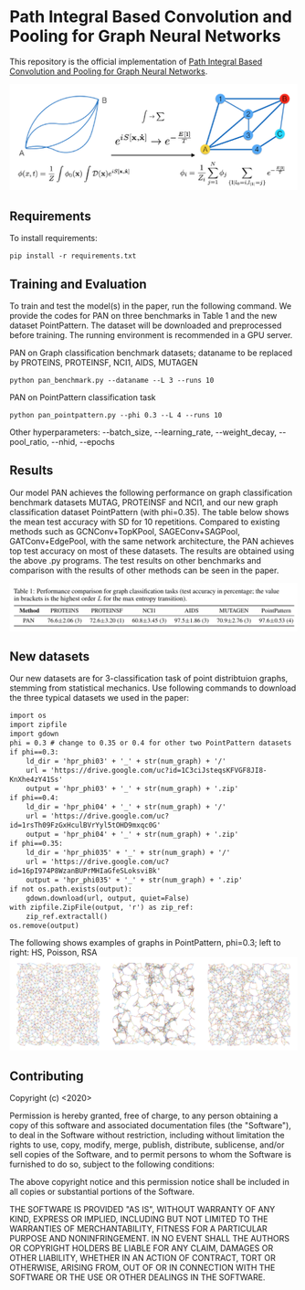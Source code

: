 
# Path Integral Based Convolution and Pooling for Graph Neural Networks

This repository is the official implementation of [Path Integral Based Convolution and Pooling for Graph Neural Networks](https://arxiv.org/abs/). 

![PAN idea](pan_idea.png)


## Requirements

To install requirements:

```setup
pip install -r requirements.txt
```

## Training and Evaluation

To train and test the model(s) in the paper, run the following command. We provide the codes for PAN on three benchmarks in Table 1 and the new dataset PointPattern. The dataset will be downloaded and preprocessed before training. The running environment is recommended in a GPU server.

PAN on Graph classification benchmark datasets; dataname to be replaced by PROTEINS, PROTEINSF, NCI1, AIDS, MUTAGEN
```
python pan_benchmark.py --dataname --L 3 --runs 10
```
PAN on PointPattern classification task
```
python pan_pointpattern.py --phi 0.3 --L 4 --runs 10
```
Other hyperparameters: --batch_size, --learning_rate, --weight_decay, --pool_ratio, --nhid, --epochs

## Results

Our model PAN achieves the following performance on graph classification benchmark datasets MUTAG, PROTEINSF and NCI1, and our new graph classification dataset PointPattern (with phi=0.35). The table below shows the mean test accuracy with SD for 10 repetitions. Compared to existing methods such as GCNConv+TopKPool, SAGEConv+SAGPool, GATConv+EdgePool, with the same network architecture, the PAN achieves top test accuracy on most of these datasets. The results are obtained using the above .py programs. The test results on other benchmarks and comparison with the results of other methods can be seen in the paper.

![PAN results](pan_results.png)

## New datasets
Our new datasets are for 3-classification task of point distribtuion graphs, stemming from statistical mechanics. Use following commands to download the three typical datasets we used in the paper:
```
import os
import zipfile
import gdown
phi = 0.3 # change to 0.35 or 0.4 for other two PointPattern datasets
if phi==0.3:
    ld_dir = 'hpr_phi03' + '_' + str(num_graph) + '/'
    url = 'https://drive.google.com/uc?id=1C3ciJsteqsKFVGF8JI8-KnXhe4zY41Ss'
    output = 'hpr_phi03' + '_' + str(num_graph) + '.zip'
if phi==0.4:
    ld_dir = 'hpr_phi04' + '_' + str(num_graph) + '/'
    url = 'https://drive.google.com/uc?id=1rsTh09FzGxHculBVrYyl5tOHD9mxqc0G'
    output = 'hpr_phi04' + '_' + str(num_graph) + '.zip'
if phi==0.35:
    ld_dir = 'hpr_phi035' + '_' + str(num_graph) + '/'
    url = 'https://drive.google.com/uc?id=16pI974P8WzanBUPrMHIaGfeSLoksviBk'
    output = 'hpr_phi035' + '_' + str(num_graph) + '.zip'
if not os.path.exists(output):
    gdown.download(url, output, quiet=False)
with zipfile.ZipFile(output, 'r') as zip_ref:
    zip_ref.extractall()
os.remove(output)
```
The following shows examples of graphs in PointPattern, phi=0.3; left to right: HS, Poisson, RSA
![pointpattern](pointpattern.png)

## Contributing
Copyright (c) <2020> <NeurIPS>

Permission is hereby granted, free of charge, to any person obtaining a copy
of this software and associated documentation files (the "Software"), to deal
in the Software without restriction, including without limitation the rights
to use, copy, modify, merge, publish, distribute, sublicense, and/or sell
copies of the Software, and to permit persons to whom the Software is
furnished to do so, subject to the following conditions:

The above copyright notice and this permission notice shall be included in all
copies or substantial portions of the Software.

THE SOFTWARE IS PROVIDED "AS IS", WITHOUT WARRANTY OF ANY KIND, EXPRESS OR
IMPLIED, INCLUDING BUT NOT LIMITED TO THE WARRANTIES OF MERCHANTABILITY,
FITNESS FOR A PARTICULAR PURPOSE AND NONINFRINGEMENT. IN NO EVENT SHALL THE
AUTHORS OR COPYRIGHT HOLDERS BE LIABLE FOR ANY CLAIM, DAMAGES OR OTHER
LIABILITY, WHETHER IN AN ACTION OF CONTRACT, TORT OR OTHERWISE, ARISING FROM,
OUT OF OR IN CONNECTION WITH THE SOFTWARE OR THE USE OR OTHER DEALINGS IN THE
SOFTWARE.
